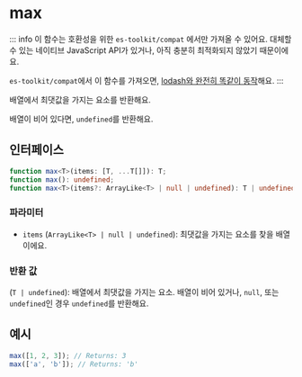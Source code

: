 # max

::: info
이 함수는 호환성을 위한 `es-toolkit/compat` 에서만 가져올 수 있어요. 대체할 수 있는 네이티브 JavaScript API가 있거나, 아직 충분히 최적화되지 않았기 때문이에요.

`es-toolkit/compat`에서 이 함수를 가져오면, [lodash와 완전히 똑같이 동작](../../../compatibility.md)해요.
:::

배열에서 최댓값을 가지는 요소를 반환해요.

배열이 비어 있다면, `undefined`를 반환해요.

## 인터페이스

```typescript
function max<T>(items: [T, ...T[]]): T;
function max(): undefined;
function max<T>(items?: ArrayLike<T> | null | undefined): T | undefined;
```

### 파라미터

- `items` (`ArrayLike<T> | null | undefined`): 최댓값을 가지는 요소를 찾을 배열이에요.

### 반환 값

(`T | undefined`): 배열에서 최댓값을 가지는 요소. 배열이 비어 있거나, `null`, 또는 `undefined`인 경우 `undefined`를 반환해요.

## 예시

```typescript
max([1, 2, 3]); // Returns: 3
max(['a', 'b']); // Returns: 'b'
```
